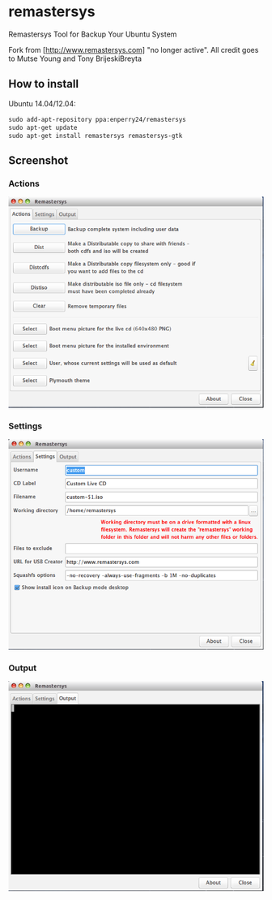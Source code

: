 remastersys
===========

Remastersys Tool for Backup Your Ubuntu System

Fork from [http://www.remastersys.com] "no longer active". All credit goes to Mutse Young and Tony BrijeskiBreyta


## How to install

Ubuntu 14.04/12.04:

    sudo add-apt-repository ppa:enperry24/remastersys
    sudo apt-get update
    sudo apt-get install remastersys remastersys-gtk

## Screenshot

### Actions
![actions](./images/remastersys-gtk-01.png)
### Settings
![settings](./images/remastersys-gtk-02.png)
### Output
![output](./images/remastersys-gtk-03.png)


